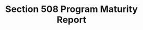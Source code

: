 ---
title: Section 508 Program Maturity Report
event-type: recuring-event
event-frequency: semiannual (twice annually)
layout: wide
start-date: #only fill in start date if the events spans multiple days
end-date: Monday, Aug 16 2021 #otherwise use end-date
overview: 
image:
image-alt: 
permalink: /event/section-508-program-maturity-report/
---
